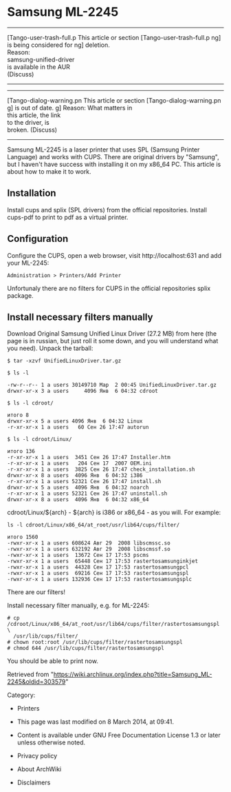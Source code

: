 Samsung ML-2245
===============

  ------------------------ ------------------------ ------------------------
  [Tango-user-trash-full.p This article or section  [Tango-user-trash-full.p
  ng]                      is being considered for  ng]
                           deletion.                
                           Reason:                  
                           samsung-unified-driver   
                           is available in the AUR  
                           (Discuss)                
  ------------------------ ------------------------ ------------------------

  ------------------------ ------------------------ ------------------------
  [Tango-dialog-warning.pn This article or section  [Tango-dialog-warning.pn
  g]                       is out of date.          g]
                           Reason: What matters in  
                           this article, the link   
                           to the driver, is        
                           broken. (Discuss)        
  ------------------------ ------------------------ ------------------------

Samsung ML-2245 is a laser printer that uses SPL (Samsung Printer
Language) and works with CUPS. There are original drivers by "Samsung",
but I haven't have success with installing it on my x86_64 PC. This
article is about how to make it to work.

Installation
------------

Install cups and splix (SPL drivers) from the official repositories.
Install cups-pdf to print to pdf as a virtual printer.

Configuration
-------------

Configure the CUPS, open a web browser, visit http://localhost:631 and
add your ML-2245:

    Administration > Printers/Add Printer

Unfortunaly there are no filters for CUPS in the official repositories
splix package.

Install necessary filters manually
----------------------------------

Download Original Samsung Unified Linux Driver (27.2 MB) from here (the
page is in russian, but just roll it some down, and you will understand
what you need). Unpack the tarball:

    $ tar -xzvf UnifiedLinuxDriver.tar.gz

    $ ls -l

    -rw-r--r-- 1 a users 30149710 Мар  2 00:45 UnifiedLinuxDriver.tar.gz
    drwxr-xr-x 3 a users     4096 Янв  6 04:32 cdroot

    $ ls -l cdroot/

    итого 8
    drwxr-xr-x 5 a users 4096 Янв  6 04:32 Linux
    -r-xr-xr-x 1 a users   60 Сен 26 17:47 autorun

    $ ls -l cdroot/Linux/

    итого 136
    -r-xr-xr-x 1 a users  3451 Сен 26 17:47 Installer.htm
    -r-xr-xr-x 1 a users   204 Сен 17  2007 OEM.ini
    -r-xr-xr-x 1 a users  3825 Сен 26 17:47 check_installation.sh
    drwxr-xr-x 8 a users  4096 Янв  6 04:32 i386
    -r-xr-xr-x 1 a users 52321 Сен 26 17:47 install.sh
    drwxr-xr-x 5 a users  4096 Янв  6 04:32 noarch
    -r-xr-xr-x 1 a users 52321 Сен 26 17:47 uninstall.sh
    drwxr-xr-x 8 a users  4096 Янв  6 04:32 x86_64

cdroot/Linux/${arch} - ${arch} is i386 or x86_64 - as you will. For
example:

    ls -l cdroot/Linux/x86_64/at_root/usr/lib64/cups/filter/

    итого 1560
    -rwxr-xr-x 1 a users 608624 Авг 29  2008 libscmssc.so
    -rwxr-xr-x 1 a users 632192 Авг 29  2008 libscmssf.so
    -rwxr-xr-x 1 a users  13672 Сен 17 17:53 pscms
    -rwxr-xr-x 1 a users  65448 Сен 17 17:53 rastertosamsunginkjet
    -rwxr-xr-x 1 a users  44328 Сен 17 17:53 rastertosamsungpcl
    -rwxr-xr-x 1 a users  69216 Сен 17 17:53 rastertosamsungspl
    -rwxr-xr-x 1 a users 132936 Сен 17 17:53 rastertosamsungsplc

There are our filters!

Install necessary filter manually, e.g. for ML-2245:

    # cp /cdroot/Linux/x86_64/at_root/usr/lib64/cups/filter/rastertosamsungspl \
      /usr/lib/cups/filter/
    # chown root:root /usr/lib/cups/filter/rastertosamsungspl
    # chmod 644 /usr/lib/cups/filter/rastertosamsungspl

You should be able to print now.

Retrieved from
"https://wiki.archlinux.org/index.php?title=Samsung_ML-2245&oldid=303579"

Category:

-   Printers

-   This page was last modified on 8 March 2014, at 09:41.
-   Content is available under GNU Free Documentation License 1.3 or
    later unless otherwise noted.
-   Privacy policy
-   About ArchWiki
-   Disclaimers
